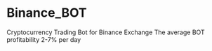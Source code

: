 # Binance_BOT
Cryptocurrency Trading Bot for Binance Exchange
The average BOT profitability 2-7% per day
